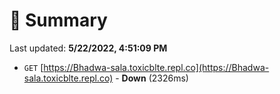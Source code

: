 # 📖 Summary
Last updated: **5/22/2022, 4:51:09 PM**

- `GET` [https://Bhadwa-sala.toxicblte.repl.co](https://Bhadwa-sala.toxicblte.repl.co) - **Down** (2326ms)
